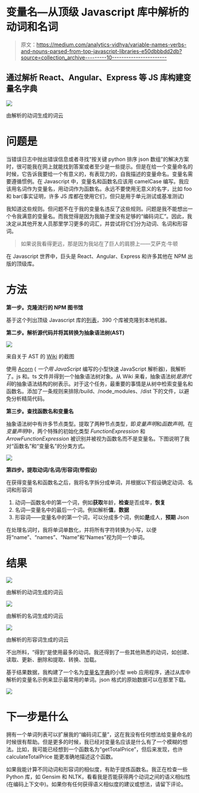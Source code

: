 # 变量名—从顶级 Javascript 库中解析的动词和名词

> 原文：<https://medium.com/analytics-vidhya/variable-names-verbs-and-nouns-parsed-from-top-javascript-libraries-e50dbbbdd2db?source=collection_archive---------10----------------------->

## 通过解析 React、Angular、Express 等 JS 库构建变量名字典

![](img/a3a63b6353543eebb8011cd082716ad8.png)

由解析的动词生成的词云

# 问题是

当错误日志中抛出错误信息或者寻找“按关键 python 排序 json 数组”的解决方案时，很可能我在网上就能找到答案或者至少是一些提示。但是在给一个变量命名的时候，它告诉我要给一个有意义的，有表现力的，自我描述的变量命名。变量名需要遵循惯例。在 Javascript 中，变量名和函数名应该用 camelCase 编写。我应该用名词作为变量名，用动词作为函数名。永远不要使用无意义的名字，比如 foo 和 bar(事实证明，许多 JS 库都在使用它们，但只是用于单元测试或基准测试)

我知道这些规则。但问题不在于我的变量名违反了这些规则。问题是我不能想出一个令我满意的变量名。而我觉得是因为我脑子里没有足够的“编码词汇”。因此，我决定从其他开发人员那里学习更多的词汇，并尝试将它们分为动词、名词和形容词。

> 如果说我看得更远，那是因为我站在了巨人的肩膀上——艾萨克·牛顿

在 Javascript 世界中，巨头是 React、Angular、Express 和许多其他在 NPM 出版的顶级库。

# **方法**

**第一步。克隆流行的 NPM 图书馆**

基于这个列出顶级 Javascript 库的[列表](https://gist.github.com/anvaka/8e8fa57c7ee1350e3491)，390 个库被克隆到本地机器。

**第二步。解析源代码并将其转换为抽象语法树(AST)**

![](img/ed8b3d0284ec7cd0ee7528dc49f3e8cf.png)

来自关于 AST 的 [Wiki](https://en.wikipedia.org/wiki/Abstract_syntax_tree) 的截图

使用 [Acorn](https://www.npmjs.com/package/acorn) ( *一个用 JavaScript* 编写的小型快速 JavaScript 解析器)，我解析了。js 和。ts 文件并得到一个抽象语法树对象。从 Wiki 来看，抽象语法树*是源代码*的抽象语法结构的树表示。对于这个任务，最重要的事情是从树中检索变量名和函数名。添加了一条规则来排除/build、/node_modules、/dist 下的文件，以避免分析精简代码。

**第三步。查找函数名和变量名**

抽象语法树中有许多节点类型。提取了两种节点类型，即*变量声明*和*函数声明*。在*变量声明*中，两个特殊的初始化类型 *FunctionExpression* 和 *ArrowFunctionExpression* 被识别并被视为函数名而不是变量名。下图说明了我对“函数名”和“变量名”的分类方式。

![](img/d0049a308822b4eb72ccabb7f5abeb95.png)

**第四步。提取动词/名词/形容词(带假设)**

在获得变量名和函数名之后，我将名字拆分成单词，并根据以下假设确定动词、名词和形容词

1.  动词—函数名中的第一个词，例如**获取**年龄，**检查**是否成年，**恢复**
2.  名词—变量名中的最后一个词。例如解析**值**，**数据**
3.  形容词——变量名中的第一个词，可以分成多个词，例如**是**成人，**预期** Json

在处理名词时，我将单词单数化，并将所有字符转换为小写，以便将“name”、“names”、“Name”和“Names”视为同一个单词。

# **结果**

![](img/a3a63b6353543eebb8011cd082716ad8.png)

由解析的动词生成的词云

![](img/e18902e46a140ae13872246f8a0ddab2.png)

由解析的名词生成的词云

![](img/c03b179351ca564c9bcf6117613d1459.png)

由解析的形容词生成的词云

不出所料，“得到”是使用最多的动词。我还得到了一些其他熟悉的动词，如创建、读取、更新、删除和提取、转换、加载。

基于结果数据，我构建了一个名为[变量名字典](https://jack-siu.github.io/varnamedict/)的小型 web 应用程序，通过从库中解析的变量名示例来显示最常用的单词。json 格式的原始数据可以在那里下载。

![](img/d9c358d9d1ac88d23b3e3b5ec284a655.png)

# 下一步是什么

拥有一个单词列表可以扩展我的“编码词汇量”，这在我没有任何想法给变量命名的时候很有帮助。但是更多的时候，我已经对变量名应该是什么有了一个模糊的想法。比如，我可能已经想到一个函数名为“getTotalPrice”，但后来发现，也许 calculateTotalPrice 能更准确地描述这个函数。

如果我能计算不同动词和形容词的相似度，有助于提炼函数名。我正在检查一些 Python 库，如 Gensim 和 NLTK，看看我是否能获得两个动词之间的语义相似性(在编码上下文中)。如果你有任何获得语义相似度的建议或想法，请留下评论。